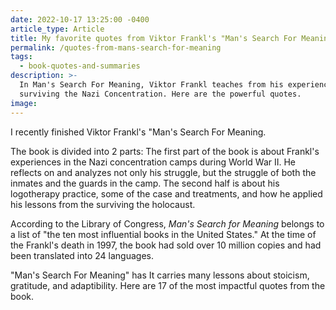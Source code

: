 ```yaml
---
date: 2022-10-17 13:25:00 -0400
article_type: Article
title: My favorite quotes from Viktor Frankl's "Man's Search For Meaning"
permalink: /quotes-from-mans-search-for-meaning
tags:
  - book-quotes-and-summaries
description: >-
  In Man's Search For Meaning, Viktor Frankl teaches from his experiences
  surviving the Nazi Concentration. Here are the powerful quotes. 
image:
---
```

I recently finished Viktor Frankl's "Man's Search For Meaning.

The book is divided into 2 parts: The first part of the book is about Frankl's experiences in the Nazi concentration camps during World War II. He reflects on and analyzes not only his struggle, but the struggle of both the inmates and the guards in the camp. The second half is about his logotherapy practice, some of the case and treatments, and how he applied his lessons from the surviving the holocaust.

According to the Library of Congress,&nbsp;*Man's Search for Meaning*&nbsp;belongs to a list of "the ten most influential books in the United States." At the time of the Frankl's death in 1997, the book had sold over 10 million copies and had been translated into 24 languages.

"Man's Search For Meaning" has It carries many lessons about stoicism, gratitude, and adaptibility. Here are 17 of the most impactful quotes from the book.